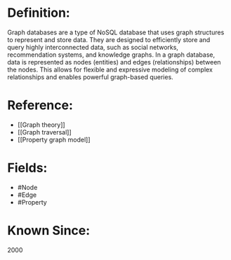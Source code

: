 

# Definition:
Graph databases are a type of NoSQL database that uses graph structures to represent and store data. They are designed to efficiently store and query highly interconnected data, such as social networks, recommendation systems, and knowledge graphs. In a graph database, data is represented as nodes (entities) and edges (relationships) between the nodes. This allows for flexible and expressive modeling of complex relationships and enables powerful graph-based queries.

# Reference:
- [[Graph theory]]
- [[Graph traversal]]
- [[Property graph model]]

# Fields: 
- #Node
- #Edge
- #Property

# Known Since:
2000

